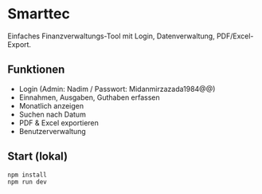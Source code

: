 # Smarttec

Einfaches Finanzverwaltungs-Tool mit Login, Datenverwaltung, PDF/Excel-Export.

## Funktionen
- Login (Admin: Nadim / Passwort: Midanmirzazada1984@@)
- Einnahmen, Ausgaben, Guthaben erfassen
- Monatlich anzeigen
- Suchen nach Datum
- PDF & Excel exportieren
- Benutzerverwaltung

## Start (lokal)
```bash
npm install
npm run dev
```